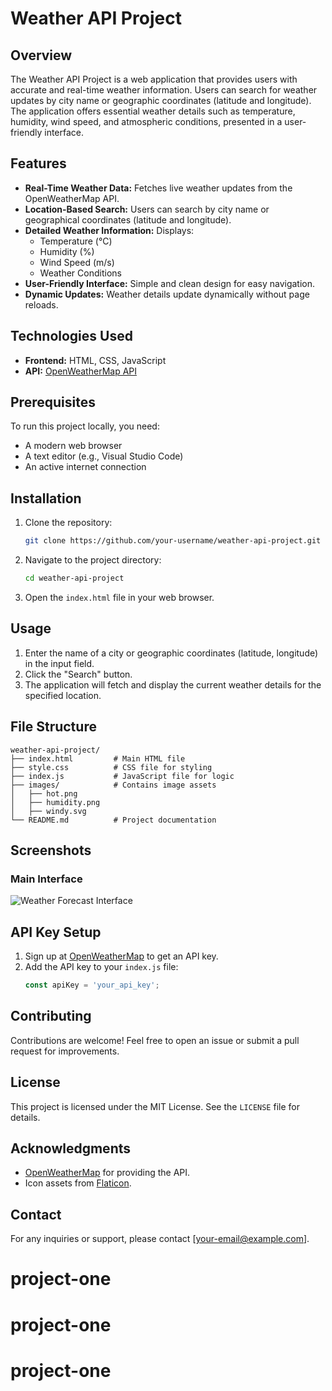 # Weather API Project

## Overview
The Weather API Project is a web application that provides users with accurate and real-time weather information. Users can search for weather updates by city name or geographic coordinates (latitude and longitude). The application offers essential weather details such as temperature, humidity, wind speed, and atmospheric conditions, presented in a user-friendly interface.

## Features
- **Real-Time Weather Data:** Fetches live weather updates from the OpenWeatherMap API.
- **Location-Based Search:** Users can search by city name or geographical coordinates (latitude and longitude).
- **Detailed Weather Information:** Displays:
  - Temperature (°C)
  - Humidity (%)
  - Wind Speed (m/s)
  - Weather Conditions
- **User-Friendly Interface:** Simple and clean design for easy navigation.
- **Dynamic Updates:** Weather details update dynamically without page reloads.

## Technologies Used
- **Frontend:** HTML, CSS, JavaScript
- **API:** [OpenWeatherMap API](https://openweathermap.org/api)

## Prerequisites
To run this project locally, you need:
- A modern web browser
- A text editor (e.g., Visual Studio Code)
- An active internet connection

## Installation
1. Clone the repository:
   ```bash
   git clone https://github.com/your-username/weather-api-project.git
   ```
2. Navigate to the project directory:
   ```bash
   cd weather-api-project
   ```
3. Open the `index.html` file in your web browser.

## Usage
1. Enter the name of a city or geographic coordinates (latitude, longitude) in the input field.
2. Click the "Search" button.
3. The application will fetch and display the current weather details for the specified location.

## File Structure
```
weather-api-project/
├── index.html         # Main HTML file
├── style.css          # CSS file for styling
├── index.js           # JavaScript file for logic
├── images/            # Contains image assets
│   ├── hot.png
│   ├── humidity.png
│   ├── windy.svg
└── README.md          # Project documentation
```

## Screenshots
### Main Interface
![Weather Forecast Interface](images/screenshot.png)

## API Key Setup
1. Sign up at [OpenWeatherMap](https://openweathermap.org/) to get an API key.
2. Add the API key to your `index.js` file:
   ```javascript
   const apiKey = 'your_api_key';
   ```

## Contributing
Contributions are welcome! Feel free to open an issue or submit a pull request for improvements.

## License
This project is licensed under the MIT License. See the `LICENSE` file for details.

## Acknowledgments
- [OpenWeatherMap](https://openweathermap.org/) for providing the API.
- Icon assets from [Flaticon](https://www.flaticon.com/).

## Contact
For any inquiries or support, please contact [your-email@example.com].
# project-one
# project-one
# project-one
